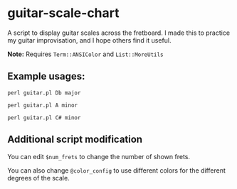 # guitar-scale-chart

A script to display guitar scales across the fretboard. I made this
to practice my guitar improvisation, and I hope others find it
useful.

**Note:** Requires `Term::ANSIColor` and `List::MoreUtils`

## Example usages:

```
perl guitar.pl Db major
```

```
perl guitar.pl A minor
```

```
perl guitar.pl C# minor
```

## Additional script modification

You can edit `$num_frets` to change the number of shown frets.

You can also change `@color_config` to use different colors for the
different degrees of the scale.
